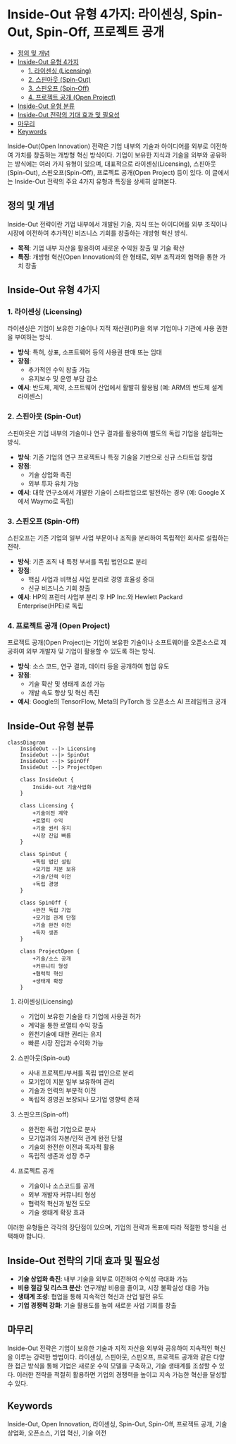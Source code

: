 # Inside-Out 유형 4가지: 라이센싱, Spin-Out, Spin-Off, 프로젝트 공개

<!-- mtoc-start -->

- [정의 및 개념](#정의-및-개념)
- [Inside-Out 유형 4가지](#inside-out-유형-4가지)
  - [1. 라이센싱 (Licensing)](#1-라이센싱-licensing)
  - [2. 스핀아웃 (Spin-Out)](#2-스핀아웃-spin-out)
  - [3. 스핀오프 (Spin-Off)](#3-스핀오프-spin-off)
  - [4. 프로젝트 공개 (Open Project)](#4-프로젝트-공개-open-project)
- [Inside-Out 유형 분류](#inside-out-유형-분류)
- [Inside-Out 전략의 기대 효과 및 필요성](#inside-out-전략의-기대-효과-및-필요성)
- [마무리](#마무리)
- [Keywords](#keywords)

<!-- mtoc-end -->

Inside-Out(Open Innovation) 전략은 기업 내부의 기술과 아이디어를 외부로 이전하여 가치를 창출하는 개방형 혁신 방식이다. 기업이 보유한 지식과 기술을 외부와 공유하는 방식에는 여러 가지 유형이 있으며, 대표적으로 라이센싱(Licensing), 스핀아웃(Spin-Out), 스핀오프(Spin-Off), 프로젝트 공개(Open Project) 등이 있다. 이 글에서는 Inside-Out 전략의 주요 4가지 유형과 특징을 상세히 살펴본다.

## 정의 및 개념

Inside-Out 전략이란 기업 내부에서 개발된 기술, 지식 또는 아이디어를 외부 조직이나 시장에 이전하여 추가적인 비즈니스 기회를 창출하는 개방형 혁신 방식.

- **목적**: 기업 내부 자산을 활용하여 새로운 수익원 창출 및 기술 확산
- **특징**: 개방형 혁신(Open Innovation)의 한 형태로, 외부 조직과의 협력을 통한 가치 창출

## Inside-Out 유형 4가지

### 1. 라이센싱 (Licensing)

라이센싱은 기업이 보유한 기술이나 지적 재산권(IP)을 외부 기업이나 기관에 사용 권한을 부여하는 방식.

- **방식**: 특허, 상표, 소프트웨어 등의 사용권 판매 또는 임대
- **장점**:
  - 추가적인 수익 창출 가능
  - 유지보수 및 운영 부담 감소
- **예시**: 반도체, 제약, 소프트웨어 산업에서 활발히 활용됨 (예: ARM의 반도체 설계 라이센스)

### 2. 스핀아웃 (Spin-Out)

스핀아웃은 기업 내부의 기술이나 연구 결과를 활용하여 별도의 독립 기업을 설립하는 방식.

- **방식**: 기존 기업의 연구 프로젝트나 특정 기술을 기반으로 신규 스타트업 창업
- **장점**:
  - 기술 상업화 촉진
  - 외부 투자 유치 가능
- **예시**: 대학 연구소에서 개발한 기술이 스타트업으로 발전하는 경우 (예: Google X에서 Waymo로 독립)

### 3. 스핀오프 (Spin-Off)

스핀오프는 기존 기업의 일부 사업 부문이나 조직을 분리하여 독립적인 회사로 설립하는 전략.

- **방식**: 기존 조직 내 특정 부서를 독립 법인으로 분리
- **장점**:
  - 핵심 사업과 비핵심 사업 분리로 경영 효율성 증대
  - 신규 비즈니스 기회 창출
- **예시**: HP의 프린터 사업부 분리 후 HP Inc.와 Hewlett Packard Enterprise(HPE)로 독립

### 4. 프로젝트 공개 (Open Project)

프로젝트 공개(Open Project)는 기업이 보유한 기술이나 소프트웨어를 오픈소스로 제공하여 외부 개발자 및 기업이 활용할 수 있도록 하는 방식.

- **방식**: 소스 코드, 연구 결과, 데이터 등을 공개하여 협업 유도
- **장점**:
  - 기술 확산 및 생태계 조성 가능
  - 개발 속도 향상 및 혁신 촉진
- **예시**: Google의 TensorFlow, Meta의 PyTorch 등 오픈소스 AI 프레임워크 공개

## Inside-Out 유형 분류

```mermaid
classDiagram
    InsideOut --|> Licensing
    InsideOut --|> SpinOut
    InsideOut --|> SpinOff
    InsideOut --|> ProjectOpen

    class InsideOut {
        Inside-out 기술사업화
    }

    class Licensing {
        +기술이전 계약
        +로열티 수익
        +기술 권리 유지
        +시장 진입 빠름
    }

    class SpinOut {
        +독립 법인 설립
        +모기업 지분 보유
        +기술/인력 이전
        +독립 경영
    }

    class SpinOff {
        +완전 독립 기업
        +모기업 관계 단절
        +기술 완전 이전
        +독자 생존
    }

    class ProjectOpen {
        +기술/소스 공개
        +커뮤니티 형성
        +협력적 혁신
        +생태계 확장
    }
```

1. 라이센싱(Licensing)

   - 기업이 보유한 기술을 타 기업에 사용권 허가
   - 계약을 통한 로열티 수익 창출
   - 원천기술에 대한 권리는 유지
   - 빠른 시장 진입과 수익화 가능

2. 스핀아웃(Spin-out)

   - 사내 프로젝트/부서를 독립 법인으로 분리
   - 모기업이 지분 일부 보유하며 관리
   - 기술과 인력의 부분적 이전
   - 독립적 경영권 보장되나 모기업 영향력 존재

3. 스핀오프(Spin-off)

   - 완전한 독립 기업으로 분사
   - 모기업과의 자본/인적 관계 완전 단절
   - 기술의 완전한 이전과 독자적 활용
   - 독립적 생존과 성장 추구

4. 프로젝트 공개
   - 기술이나 소스코드를 공개
   - 외부 개발자 커뮤니티 형성
   - 협력적 혁신과 발전 도모
   - 기술 생태계 확장 효과

이러한 유형들은 각각의 장단점이 있으며, 기업의 전략과 목표에 따라 적절한 방식을 선택해야 합니다.

## Inside-Out 전략의 기대 효과 및 필요성

- **기술 상업화 촉진**: 내부 기술을 외부로 이전하여 수익성 극대화 가능
- **비용 절감 및 리스크 분산**: 연구개발 비용을 줄이고, 시장 불확실성 대응 가능
- **생태계 조성**: 협업을 통해 지속적인 혁신과 산업 발전 유도
- **기업 경쟁력 강화**: 기술 활용도를 높여 새로운 사업 기회를 창출

## 마무리

Inside-Out 전략은 기업이 보유한 기술과 지적 자산을 외부와 공유하여 지속적인 혁신을 이루는 강력한 방법이다. 라이센싱, 스핀아웃, 스핀오프, 프로젝트 공개와 같은 다양한 접근 방식을 통해 기업은 새로운 수익 모델을 구축하고, 기술 생태계를 조성할 수 있다. 이러한 전략을 적절히 활용하면 기업의 경쟁력을 높이고 지속 가능한 혁신을 달성할 수 있다.

## Keywords

Inside-Out, Open Innovation, 라이센싱, Spin-Out, Spin-Off, 프로젝트 공개, 기술 상업화, 오픈소스, 기업 혁신, 기술 이전
